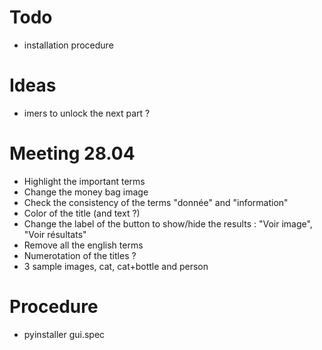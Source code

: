 # Todo
- installation procedure

# Ideas
- imers to unlock the next part ?

# Meeting 28.04
- Highlight the important terms
- Change the money bag image
- Check the consistency of the terms "donnée" and "information"
- Color of the title (and text ?)
- Change the label of the button to show/hide the results : "Voir image", "Voir résultats"
- Remove all the english terms
- Numerotation of the titles ?
- 3 sample images, cat, cat+bottle and person

# Procedure
- pyinstaller gui.spec
